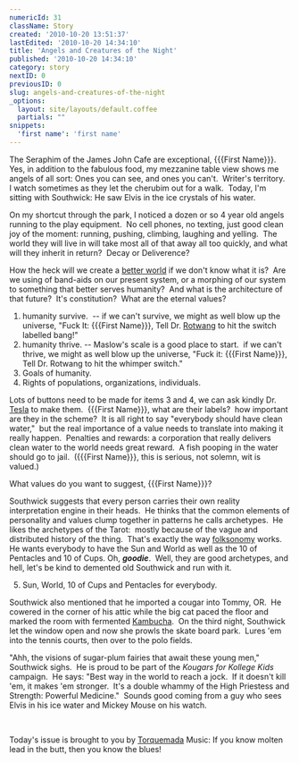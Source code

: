 ```yaml
---
numericId: 31
className: Story
created: '2010-10-20 13:51:37'
lastEdited: '2010-10-20 14:34:10'
title: 'Angels and Creatures of the Night'
published: '2010-10-20 14:34:10'
category: story
nextID: 0
previousID: 0
slug: angels-and-creatures-of-the-night
_options:
  layout: site/layouts/default.coffee
  partials: ""
snippets:
  'first name': 'first name'
---
```

The Seraphim of the James John Cafe are exceptional, {{{First Name}}}.&nbsp; Yes, in addition to the fabulous food, my mezzanine table view shows me angels of all sort: Ones you can see, and ones you can't.&nbsp; Writer's territory.&nbsp; I watch sometimes as they let the cherubim out for a walk.&nbsp; Today, I'm sitting with Southwick: He saw Elvis in the ice crystals of his water.

On my shortcut through the park, I noticed a dozen or so 4 year old angels running to the play equipment.&nbsp; No cell phones, no texting, just good clean joy of the moment: running, pushing, climbing, laughing and yelling.&nbsp; The world they will live in will take most all of that away all too quickly, and what will they inherit in return?&nbsp; Decay or Deliverence?

How the heck will we create a [better world][0] if we don't know what it is?&nbsp; Are we using of band-aids on our present system, or a morphing of our system to something that better serves humanity?&nbsp; And what is the architecture of that future?&nbsp; It's constitution?&nbsp; What are the eternal values?

1. humanity survive.&nbsp; -- if we can't survive, we might as well blow up the universe, &quot;Fuck It: {{{First Name}}}, Tell Dr. [Rotwan][1]g to hit the switch labelled bang!&quot;
1. humanity thrive. -- Maslow's scale is a good place to start.&nbsp; if we can't thrive, we might as well blow up the universe, &quot;Fuck it: {{{First Name}}}, Tell Dr. Rotwang to hit the whimper switch.&quot;
1. Goals of humanity.
1. Rights of populations, organizations, individuals.

Lots of buttons need to be made for items 3 and 4, we can ask kindly Dr. [Tesla][2] to make them.&nbsp; {{{First Name}}}, what are their labels?&nbsp; how important are they in the scheme?&nbsp; It is all right to say &quot;everybody should have clean water,&quot;&nbsp; but the real importance of a value needs to translate into making it really happen.&nbsp; Penalties and rewards: a corporation that really delivers clean water to the world needs great reward.&nbsp; A fish pooping in the water should go to jail.&nbsp; ({{{First Name}}}, this is serious, not solemn, wit is valued.)

What values do you want to suggest, {{{First Name}}}?

Southwick suggests that every person carries their own reality interpretation engine in their heads.&nbsp; He thinks that the common elements of personality and values clump together in patterns he calls archetypes.&nbsp; He likes the archetypes of the Tarot:&nbsp; mostly because of the vague and distributed history of the thing.&nbsp; That's exactly the way [folksonomy][3] works.&nbsp; He wants everybody to have the Sun and World as well as the 10 of Pentacles and 10 of Cups. Oh, _**goodie**_. &nbsp;Well, they are good archetypes, and hell, let's be kind to demented old Southwick and run with it.

5) Sun, World, 10 of Cups and Pentacles for everybody.

Southwick also mentioned that he imported a cougar into Tommy, OR.&nbsp; He cowered in the corner of his attic while the big cat paced the floor and marked the room with fermented [Kambucha][4].&nbsp; On the third night, Southwick let the window open and now she prowls the skate board park.&nbsp; Lures 'em into the tennis courts, then over to the polo fields.

&quot;Ahh, the visions of sugar-plum fairies that await these young men,&quot; Southwick sighs.&nbsp; He is proud to be part of the _Kougars for Kollege Kids_ campaign.&nbsp; He says: &quot;Best way in the world to reach a jock.&nbsp; If it doesn't kill 'em, it makes 'em stronger.&nbsp; It's a double whammy of the High Priestess and Strength: Powerful Medicine.&quot;&nbsp; Sounds good coming from a guy who sees Elvis in his ice water and Mickey Mouse on his watch.

&nbsp;

Today's issue is brought to you by [Torquemada][5] Music: If you know molten lead in the butt, then you know the blues!

[0]: http://www.associatedcontent.com/article/313870/utopia_essay_on_thomas_mores_ideal.html?cat=9
[1]: http://www.google.com/images?q=rotwang
[2]: http://www.pbs.org/tesla/
[3]: http://en.wikipedia.org/wiki/Folksonomy
[4]: http://en.wikipedia.org/wiki/Kombucha
[5]: http://en.wikipedia.org/wiki/Tom&aacute;s_de_Torquemada